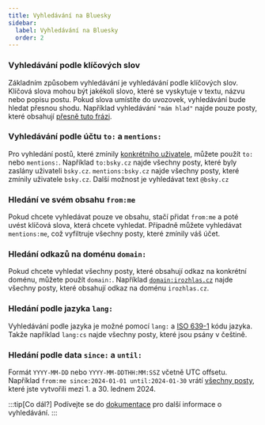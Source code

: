 ```yaml
---
title: Vyhledávání na Bluesky
sidebar:
  label: Vyhledávání na Bluesky
  order: 2
---
```


### Vyhledávání podle klíčových slov

Základním způsobem vyhledávání je vyhledávání podle klíčových slov. Klíčová slova mohou být jakékoli slovo, které se
vyskytuje v textu, názvu nebo popisu postu. Pokud slova umístíte do uvozovek, vyhledávání bude hledat přesnou shodu.
Například vyhledávání `"mám hlad"` najde pouze posty, které obsahují
[přesně tuto frázi](https://bsky.app/search?q=%22m%C3%A1m+hlad%22).

### Vyhledávání podle účtu `to:` a `mentions:`

Pro vyhledání postů, které zmínily [konkrétního uživatele](https://bsky.app/search?q=to%3Absky.cz), můžete použít `to:`
nebo `mentions:`. Například `to:bsky.cz` najde všechny posty, které byly zaslány uživateli `bsky.cz`. `mentions:bsky.cz`
najde všechny posty, které zmínily uživatele `bsky.cz`. Další možnost je vyhledávat text `@bsky.cz`

### Hledání ve svém obsahu `from:me`

Pokud chcete vyhledávat pouze ve obsahu, stačí přidat `from:me` a poté uvést klíčová slova, která chcete vyhledat.
Případně můžete vyhledávat `mentions:me`, což vyfiltruje všechny posty, které zmínily váš účet.

### Hledání odkazů na doménu `domain:`

Pokud chcete vyhledat všechny posty, které obsahují odkaz na konkrétní doménu, můžete použít `domain:`. Například
[`domain:irozhlas.cz`](https://bsky.app/search?q=domain%3Airozhlas.cz) najde všechny posty, které obsahují odkaz na
doménu `irozhlas.cz`.

### Hledání podle jazyka `lang:`

Vyhledávání podle jazyka je možné pomocí `lang:` a [ISO 639-1](https://en.wikipedia.org/wiki/List_of_ISO_639-1_codes)
kódu jazyka. Takže například `lang:cs` najde všechny posty, které jsou psány v češtině.

### Hledání podle data `since:` a `until:`

Formát `YYYY-MM-DD` nebo `YYYY-MM-DDTHH:MM:SSZ` včetně UTC offsetu. Například
`from:me since:2024-01-01 until:2024-01-30` vrátí
[všechny posty](https://bsky.app/search?q=from%3Ame+since%3A2024-01-01+until%3A2024-01-30), které jste vytvořili mezi 1.
a 30. lednem 2024.

:::tip[Co dál?]
Podívejte se do [dokumentace](https://bsky.social/about/blog/05-31-2024-search) pro další informace o
vyhledávání.
:::
